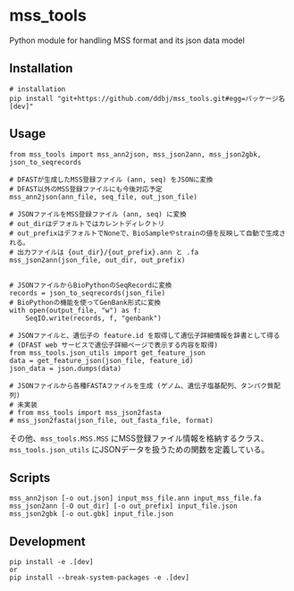 # mss_tools
Python module for handling MSS format and its json data model

## Installation

```
# installation
pip install "git+https://github.com/ddbj/mss_tools.git#egg=パッケージ名[dev]"
```

## Usage
```
from mss_tools import mss_ann2json, mss_json2ann, mss_json2gbk, json_to_seqrecords

# DFASTが生成したMSS登録ファイル (ann, seq) をJSONに変換
# DFAST以外のMSS登録ファイルにも今後対応予定
mss_ann2json(ann_file, seq_file, out_json_file)

# JSONファイルをMSS登録ファイル (ann, seq) に変換
# out_dirはデフォルトではカレントディレクトリ
# out_prefixはデフォルトでNoneで、BioSampleやstrainの値を反映して自動で生成される。
# 出力ファイルは {out_dir}/{out_prefix}.ann と .fa
mss_json2ann(json_file, out_dir, out_prefix)


# JSONファイルからBioPythonのSeqRecordに変換
records = json_to_seqrecords(json_file)
# BioPythonの機能を使ってGenBank形式に変換
with open(output_file, "w") as f:
    SeqIO.write(records, f, "genbank")

# JSONファイルと、遺伝子の feature.id を取得して遺伝子詳細情報を辞書として得る
# (DFAST web サービスで遺伝子詳細ページで表示する内容を取得)
from mss_tools.json_utils import get_feature_json
data = get_feature_json(json_file, feature_id)
json_data = json.dumps(data)

# JSONファイルから各種FASTAファイルを生成 (ゲノム、遺伝子塩基配列、タンパク質配列)
# 未実装
# from mss_tools import mss_json2fasta
# mss_json2fasta(json_file, out_fasta_file, format)

```

その他、`mss_tools.MSS.MSS` にMSS登録ファイル情報を格納するクラス、`mss_tools.json_utils` にJSONデータを扱うための関数を定義している。



## Scripts
```
mss_ann2json [-o out.json] input_mss_file.ann input_mss_file.fa
mss_json2ann [-O out_dir] [-o out_prefix] input_file.json
mss_json2gbk [-o out.gbk] input_file.json
```


## Development
```
pip install -e .[dev]
or 
pip install --break-system-packages -e .[dev]
```
